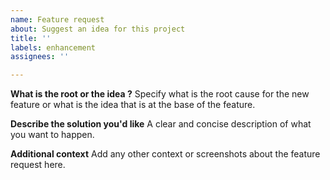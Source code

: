 ```yaml
---
name: Feature request
about: Suggest an idea for this project
title: ''
labels: enhancement
assignees: ''

---
```


**What is the root or the idea ?**
Specify what is the root cause for the new feature or what is the idea that is at the base of the feature.

**Describe the solution you'd like**
A clear and concise description of what you want to happen.

**Additional context**
Add any other context or screenshots about the feature request here.
